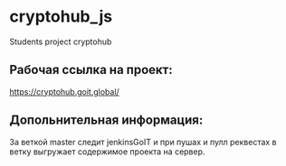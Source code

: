 # cryptohub_js

Students project cryptohub

## Рабочая ссылка на проект:

https://cryptohub.goit.global/

## Допольнительная информация:

За веткой master следит jenkinsGoIT и при пушах и пулл реквестах в ветку выгружает содержимое проекта на сервер.
